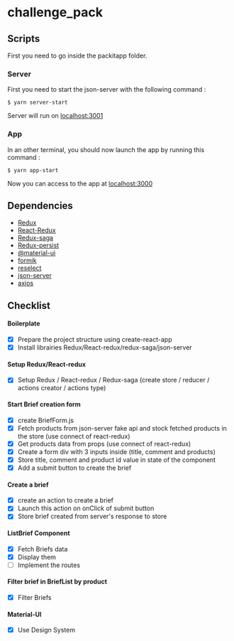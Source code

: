 # challenge_pack

## Scripts

First you need to go inside the packitapp folder.

### Server
First you need to start the json-server with the following command :
```console
$ yarn server-start
```
Server will run on [localhost:3001](http://localhost:3001)
### App
In an other terminal, you should now launch the app by running this command :
```console
$ yarn app-start
```
Now you can access to the app at [localhost:3000](http://localhost:3000)

## Dependencies
- [Redux](https://redux.js.org/)
- [React-Redux](https://github.com/reduxjs/react-redux)
- [Redux-saga](https://redux-saga.js.org/)
- [Redux-persist](https://github.com/rt2zz/redux-persist)
- [@material-ui](https://material-ui.com/)
- [formik](https://formik.org/)
- [reselect](https://github.com/reduxjs/reselect)
- [json-server](https://github.com/typicode/json-server)
- [axios](https://github.com/axios/axios)

## Checklist

#### Boilerplate
- [x] Prepare the project structure using create-react-app
- [x] Install librairies Redux/React-redux/redux-saga/json-server

#### Setup Redux/React-redux
- [x] Setup Redux / React-redux / Redux-saga (create store / reducer / actions creator / actions type)

#### Start Brief creation form
- [x] create BriefForm.js
- [x] Fetch products from json-server fake api and stock fetched products in the store (use connect of react-redux)
- [x] Get products data from props (use connect of react-redux)
- [x] Create a form div with 3 inputs inside (title, comment and products)
- [x] Store title, comment and product id value in state of the component
- [x] Add a submit button to create the brief

#### Create a brief
- [x] create an action to create a brief
- [x] Launch this action on onClick of submit button
- [x] Store brief created from server's response to store

#### ListBrief Component
- [x] Fetch Briefs data
- [x] Display them
- [ ] Implement the routes

#### Filter brief in BriefList by product
- [x] Filter Briefs

#### Material-UI
- [x] Use Design System